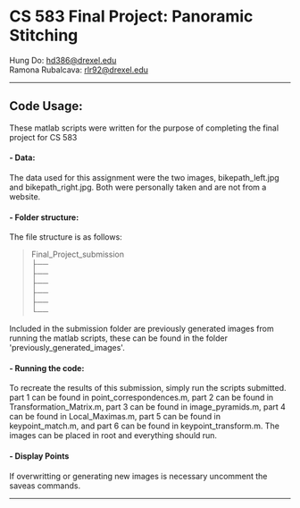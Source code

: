 # CS 583 Final Project: Panoramic Stitching

Hung Do: <hd386@drexel.edu> <br>
Ramona Rubalcava: <rlr92@drexel.edu>

---
## Code Usage:

These matlab scripts were written for the purpose of completing the final project for CS 583

#### - Data:

The data used for this assignment were the two images, bikepath_left.jpg and bikepath_right.jpg. Both were personally taken and are not from a website.

#### - Folder structure:

The file structure is as follows:

> Final_Project_submission <br>
> ├── <br>
> ├── <br>
> ├── <br>
> ├── <br>
> ├── <br>
> └── <br>

Included in the submission folder are previously generated images from running the matlab scripts, these can be found in the folder 'previously_generated_images'. 

#### - Running the code:

To recreate the results of this submission, simply run the scripts submitted. part 1 can be found in point_correspondences.m, part 2 can be found in Transformation_Matrix.m, part 3 can be found in image_pyramids.m, part 4 can be found in Local_Maximas.m, part 5 can be found in keypoint_match.m, and part 6 can be found in keypoint_transform.m. The images can be placed in root and everything should run.

#### - Display Points

If overwritting or generating new images is necessary uncomment the saveas commands. 

---
